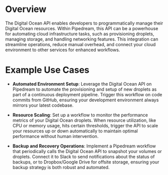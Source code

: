 # Overview

The Digital Ocean API enables developers to programmatically manage their Digital Ocean resources. Within Pipedream, this API can be a powerhouse for automating cloud infrastructure tasks, such as provisioning droplets, managing storage, and handling networking features. This integration can streamline operations, reduce manual overhead, and connect your cloud environment to other services for enhanced workflows.

# Example Use Cases

- **Automated Environment Setup**: Leverage the Digital Ocean API on Pipedream to automate the provisioning and setup of new droplets as part of a continuous deployment pipeline. Trigger this workflow on code commits from GitHub, ensuring your development environment always mirrors your latest codebase.

- **Resource Scaling**: Set up a workflow to monitor the performance metrics of your Digital Ocean droplets. When resource utilization, like CPU or memory usage, hits certain thresholds, trigger the API to scale your resources up or down automatically to maintain optimal performance without human intervention.

- **Backup and Recovery Operations**: Implement a Pipedream workflow that periodically calls the Digital Ocean API to snapshot your volumes or droplets. Connect it to Slack to send notifications about the status of backups, or to Dropbox/Google Drive for offsite storage, ensuring your backup strategy is both robust and automated.
